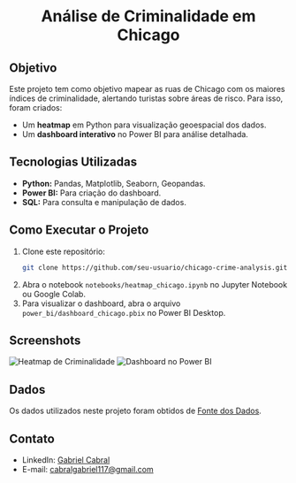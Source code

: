 

<h1 align="center"> Análise de Criminalidade em Chicago

## Objetivo
Este projeto tem como objetivo mapear as ruas de Chicago com os maiores índices de criminalidade, alertando turistas sobre áreas de risco. Para isso, foram criados:
- Um **heatmap** em Python para visualização geoespacial dos dados.
- Um **dashboard interativo** no Power BI para análise detalhada.

## Tecnologias Utilizadas
- **Python:** Pandas, Matplotlib, Seaborn, Geopandas.
- **Power BI:** Para criação do dashboard.
- **SQL:** Para consulta e manipulação de dados.

## Como Executar o Projeto
1. Clone este repositório:
   ```bash
   git clone https://github.com/seu-usuario/chicago-crime-analysis.git
   ```
2. Abra o notebook `notebooks/heatmap_chicago.ipynb` no Jupyter Notebook ou Google Colab.
3. Para visualizar o dashboard, abra o arquivo `power_bi/dashboard_chicago.pbix` no Power BI Desktop.

## Screenshots
![Heatmap de Criminalidade](images/heatmap_example.png)
![Dashboard no Power BI](images/dashboard_example.png)

## Dados
Os dados utilizados neste projeto foram obtidos de [Fonte dos Dados](https://exemplo.com).

## Contato
- LinkedIn: [Gabriel Cabral](https://www.linkedin.com/in/gabrielcabral08)
- E-mail: cabralgabriel117@gmail.com
